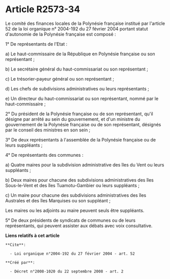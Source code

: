 # Article R2573-34

Le comité des finances locales de la Polynésie française institué par l'article 52 de la loi organique n° 2004-192 du 27
février 2004 portant statut d'autonomie de la Polynésie française est composé : 

1° De représentants de l'Etat : 

a) Le haut-commissaire de la République en Polynésie française ou son représentant ; 

b) Le secrétaire général du haut-commissariat ou son représentant ; 

c) Le trésorier-payeur général ou son représentant ; 

d) Les chefs de subdivisions administratives ou leurs représentants ; 

e) Un directeur du haut-commissariat ou son représentant, nommé par le haut-commissaire ; 

2° Du président de la Polynésie française ou de son représentant, qu'il désigne par arrêté au sein du gouvernement, et d'un
ministre du gouvernement de la Polynésie française ou de son représentant, désignés par le conseil des ministres en son
sein ; 

3° De deux représentants à l'assemblée de la Polynésie française ou de leurs suppléants ; 

4° De représentants des communes : 

a) Quatre maires pour la subdivision administrative des îles du Vent ou leurs suppléants ; 

b) Deux maires pour chacune des subdivisions administratives des îles Sous-le-Vent et des îles Tuamotu-Gambier ou leurs
suppléants ; 

c) Un maire pour chacune des subdivisions administratives des îles Australes et des îles Marquises ou son suppléant ; 

Les maires ou les adjoints au maire peuvent seuls être suppléants. 

5° De deux présidents de syndicats de communes ou de leurs représentants, qui peuvent assister aux débats avec voix
consultative.

**Liens relatifs à cet article**

	**Cite**:

	  - Loi organique n°2004-192 du 27 février 2004 - art. 52

	**Créé par**:

	  - Décret n°2008-1020 du 22 septembre 2008 - art. 2

